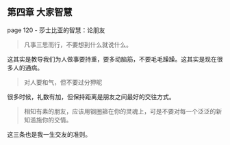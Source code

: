 ## 第四章 大家智慧

page 120 - 莎士比亚的智慧：论朋友

> 凡事三思而行，不要想到什么就说什么。

这其实是教导我们为人做事要持重，要多动脑筋，不要毛毛躁躁。这其实是现在很多人的通病。

> 对人要和气，但不要过分狎昵

很多时候，礼数有加，但保持距离是朋友之间最好的交往方式。

> 相知有素的朋友，应该用钢圈箍在你的灵魂上，可是不要对每一个泛泛的新知滥施你的交情。

这三条也是我一生交友的准则。
